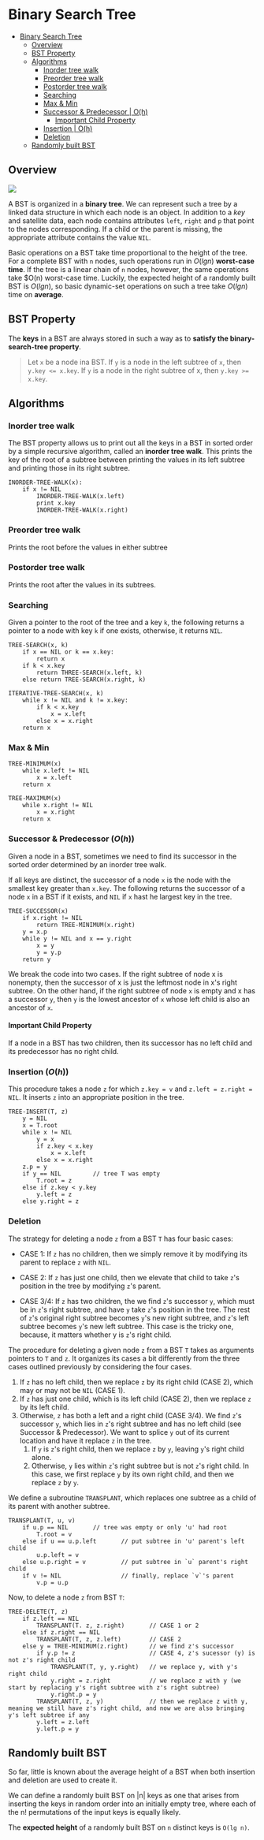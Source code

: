 # Binary Search Tree

<!-- TOC -->
* [Binary Search Tree](#binary-search-tree)
  * [Overview](#overview)
  * [BST Property](#bst-property)
  * [Algorithms](#algorithms)
    * [Inorder tree walk](#inorder-tree-walk)
    * [Preorder tree walk](#preorder-tree-walk)
    * [Postorder tree walk](#postorder-tree-walk)
    * [Searching](#searching)
    * [Max & Min](#max--min)
    * [Successor & Predecessor | O(h)](#successor--predecessor--oh)
      * [Important Child Property](#important-child-property)
    * [Insertion | O(h)](#insertion--oh)
    * [Deletion](#deletion)
  * [Randomly built BST](#randomly-built-bst)
<!-- TOC -->

## Overview

![](2021-08-07-00-46-09.png)

A BST is organized in a __binary tree__. We can represent such a tree by a linked data structure in which each node is an object. In addition to a _key_ and satellite data, each node contains attributes `left`, `right` and `p` that point to the nodes corresponding. If a child or the parent is missing, the appropriate attribute contains the value `NIL`.

Basic operations on a BST take time proportional to the height of the tree.
For a complete BST with `n` nodes, such operations run in $O(lg n)$ __worst-case time__. 
If the tree is a linear chain of `n` nodes, however, the same operations take $O(n) worst-case time. 
Luckily, the expected height of a randomly built BST is $O(lg n)$, so basic dynamic-set operations on such a tree take $O(lg n)$
time on __average__.

## BST Property

The __keys__ in a BST are always stored in such a way as to __satisfy the binary-search-tree property__.

> Let `x` be a node ina BST. If `y` is a node in the left subtree of `x`, then `y.key <= x.key`. If `y` is a node in the right subtree of x, then `y.key >= x.key`.

## Algorithms

### Inorder tree walk

The BST property allows us to print out all the keys in a BST in sorted order by a simple recursive algorithm, called an __inorder tree walk__. This prints the key of the root of a subtree between printing the values in its left subtree and printing those in its right subtree.

```
INORDER-TREE-WALK(x):
    if x != NIL
        INORDER-TREE-WALK(x.left)
        print x.key
        INORDER-TREE-WALK(x.right)
```

### Preorder tree walk

Prints the root before the values in either subtree

### Postorder tree walk

Prints the root after the values in its subtrees.

### Searching

Given a pointer to the root of the tree and a key `k`, the following returns a pointer to a node with key `k` if one exists, otherwise, it returns `NIL`.

```
TREE-SEARCH(x, k)
    if x == NIL or k == x.key:
        return x
    if k < x.key
        return THREE-SEARCH(x.left, k)
    else return TREE-SEARCH(x.right, k)

ITERATIVE-TREE-SEARCH(x, k)
    while x != NIL and k != x.key:
        if k < x.key
            x = x.left
        else x = x.right
    return x
```

### Max & Min

```
TREE-MINIMUM(x)
    while x.left != NIL
        x = x.left
    return x

TREE-MAXIMUM(x)
    while x.right != NIL
        x = x.right
    return x
```

### Successor & Predecessor ($O(h)$)

Given a node in a BST, sometimes we need to find its successor in the sorted order determined by an inorder tree walk.

If all keys are distinct, the successor of a node `x` is the node with the smallest key greater than `x.key`. The following returns the successor of a node `x` in a BST if it exists, and `NIL` if `x` hast he largest key in the tree.

```
TREE-SUCCESSOR(x)
    if x.right != NIL
        return TREE-MINIMUM(x.right)
    y = x.p
    while y != NIL and x == y.right
        x = y
        y = y.p
    return y
```

We break the code into two cases. If the right subtree of node x is nonempty, then the successor of x is just the leftmost node in x's right subtree. On the other hand, if the right subtree of node `x` is empty and x has a successor `y`, then `y` is the lowest ancestor of `x` whose left child is also an ancestor of `x`.

#### Important Child Property

If a node in a BST has two children, then its successor has no left child and its predecessor has no right child.

### Insertion ($O(h)$)

This procedure takes a node `z` for which `z.key = v` and `z.left = z.right = NIL`. It inserts `z` into an appropriate
position in the tree.

```
TREE-INSERT(T, z)
    y = NIL
    x = T.root
    while x != NIL
        y = x
        if z.key < x.key
            x = x.left
        else x = x.right
    z.p = y
    if y == NIL         // tree T was empty
        T.root = z
    else if z.key < y.key
        y.left = z
    else y.right = z 
```

### Deletion

The strategy for deleting a node `z` from a BST `T` has four basic cases:

* CASE 1: If `z` has no children, then we simply remove it by modifying its parent to replace `z` with `NIL`.

* CASE 2: If `z` has just one child, then we elevate that child to take `z`'s position in the tree by modifying `z`'s parent.

* CASE 3/4: If `z` has two children, the we find `z`'s successor `y`, which must be in `z`'s right subtree, and have `y` take `z`'s position in the tree. The rest of `z`'s original right subtree becomes `y`'s new right subtree, and `z`'s left subtree becomes `y`'s new left subtree. This case is the tricky one, because, it matters whether y is `z`'s right child.


The procedure for deleting a given node `z` from a BST `T` takes as arguments pointers to `T` and `z`. It organizes its cases a bit differently from the three cases outlined previously by considering the four cases.

1. If `z` has no left child, then we replace `z` by its right child (CASE 2), which may or may not be `NIL` (CASE 1).
2. If `z` has just one child, which is its left child (CASE 2), then we replace `z` by its left child.
3. Otherwise, `z` has both a left and a right child (CASE 3/4). We find `z`'s successor `y`, which lies in `z`'s right subtree and has no left child (see Successor & Predecessor). We want to splice `y` out of its current location and have it replace `z` in the tree.
   1. If `y` is `z`'s right child, then we replace `z` by `y`, leaving `y`'s right child alone.
   2. Otherwise, `y` lies within `z`'s right subtree but is not `z`'s right child. In this case, we first replace `y` by its own right child, and then we replace `z` by `y`.

We define a subroutine `TRANSPLANT`, which replaces one subtree as a child of its parent with another subtree.

```
TRANSPLANT(T, u, v)
    if u.p == NIL       // tree was empty or only 'u' had root
        T.root = v
    else if u == u.p.left       // put subtree in 'u' parent's left child
        u.p.left = v
    else u.p.right = v          // put subtree in `u` parent's right child
    if v != NIL                 // finally, replace `v`'s parent
        v.p = u.p
```

Now, to delete a node `z` from BST `T`:

```
TREE-DELETE(T, z)
    if z.left == NIL
        TRANSPLANT(T. z, z.right)       // CASE 1 or 2
    else if z.right == NIL
        TRANSPLANT(T, z, z.left)        // CASE 2
    else y = TREE-MINIMUM(z.right)      // we find z's successor
        if y.p != z                     // CASE 4, z's sucessor (y) is not z's right child
            TRANSPLANT(T, y, y.right)   // we replace y, with y's right child
            y.right = z.right           // we replace z with y (we start by replacing y's right subtree with z's right subtree)
            y.right.p = y
        TRANSPLANT(T, z, y)             // then we replace z with y, meaning we still have z's right child, and now we are also bringing y's left subtree if any
        y.left = z.left
        y.left.p = y
```

## Randomly built BST

So far, little is known about the average height of a BST when both insertion and deletion are used to create it.

We can define a randomly built BST on |n| keys as one that arises from inserting the keys in random order into an initially empty tree, where each of the n! permutations of the input keys is equally likely.

The __expected height__ of a randomly built BST on `n` distinct keys is `O(lg n)`.
